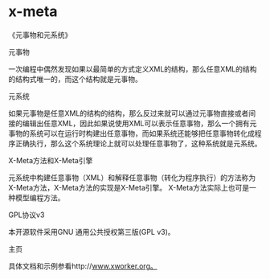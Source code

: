 x-meta
======
《元事物和元系统》

元事物

一次编程中偶然发现如果以最简单的方式定义XML的结构，那么任意XML的结构的结构式唯一的，而这个结构就是元事物。

元系统

如果元事物是任意XML的结构的结构，那么反过来就可以通过元事物直接或者间接的编辑出任意XML，因此如果说使用XML可以表示任意事物，那么一个拥有元事物的系统可以在运行时构建出任意事物，而如果系统还能够把任意事物转化成程序正确执行，那么这个系统理论上就可以处理任意事物了，这种系统就是元系统。

X-Meta方法和X-Meta引擎

元系统中构建任意事物（XML）和解释任意事物（转化为程序执行）的方法称为X-Meta方法，X-Meta方法的实现是X-Meta引擎。
X-Meta方法实际上也可是一种模型编程方法。

GPL协议v3

本开源软件采用GNU 通用公共授权第三版(GPL v3)。

主页

具体文档和示例参看http://www.xworker.org。
